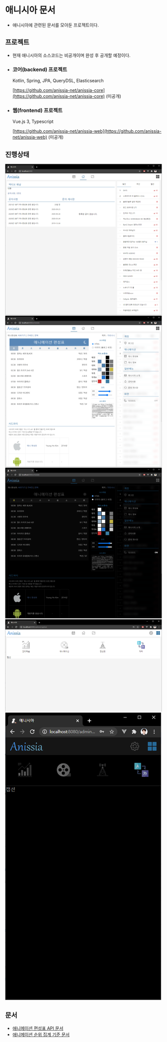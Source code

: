 # 애니시아 문서
- 애니시아에 관련된 문서를 모아둔 프로젝트이다.

## 프로젝트

- 현재 애니시아의 소스코드는 비공개이며 완성 후 공개할 예정이다.
- ### 코어(backend) 프로젝트
  Kotlin, Spring, JPA, QueryDSL, Elasticsearch
  
  [https://github.com/anissia-net/anissia-core](https://github.com/anissia-net/anissia-core) (미공개)

- ### 웹(frontend) 프로젝트
  Vue.js 3, Typescript
  
  [https://github.com/anissia-net/anissia-web](https://github.com/anissia-net/anissia-web) (미공개)

## 진행상태
![](images/i1.png)
![](images/i2.png)
![](images/i3.png)
![](images/i4.png)
![](images/i5.png)

## 문서
- [애니메이션 편성표 API 문서](api_anime_schdule.md)
- [애니메이션 순위 집계 기준 문서](doc_anime_rank.md)
